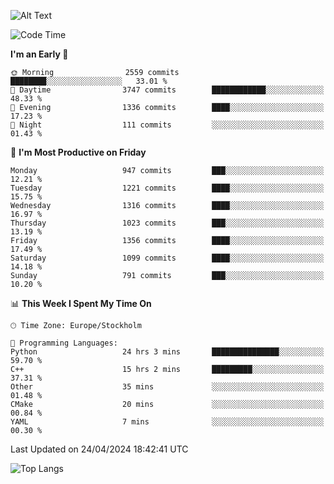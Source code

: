 ![Alt Text](https://media.tenor.com/3Gehha8RO-sAAAAC/goose-dance.gif)

<!--START_SECTION:waka-->
![Code Time](http://img.shields.io/badge/Code%20Time-114%20hrs%2032%20mins-blue)

**I'm an Early 🐤** 

```text
🌞 Morning                2559 commits        ████████░░░░░░░░░░░░░░░░░   33.01 % 
🌆 Daytime                3747 commits        ████████████░░░░░░░░░░░░░   48.33 % 
🌃 Evening                1336 commits        ████░░░░░░░░░░░░░░░░░░░░░   17.23 % 
🌙 Night                  111 commits         ░░░░░░░░░░░░░░░░░░░░░░░░░   01.43 % 
```
📅 **I'm Most Productive on Friday** 

```text
Monday                   947 commits         ███░░░░░░░░░░░░░░░░░░░░░░   12.21 % 
Tuesday                  1221 commits        ████░░░░░░░░░░░░░░░░░░░░░   15.75 % 
Wednesday                1316 commits        ████░░░░░░░░░░░░░░░░░░░░░   16.97 % 
Thursday                 1023 commits        ███░░░░░░░░░░░░░░░░░░░░░░   13.19 % 
Friday                   1356 commits        ████░░░░░░░░░░░░░░░░░░░░░   17.49 % 
Saturday                 1099 commits        ████░░░░░░░░░░░░░░░░░░░░░   14.18 % 
Sunday                   791 commits         ███░░░░░░░░░░░░░░░░░░░░░░   10.20 % 
```


📊 **This Week I Spent My Time On** 

```text
🕑︎ Time Zone: Europe/Stockholm

💬 Programming Languages: 
Python                   24 hrs 3 mins       ███████████████░░░░░░░░░░   59.70 % 
C++                      15 hrs 2 mins       █████████░░░░░░░░░░░░░░░░   37.31 % 
Other                    35 mins             ░░░░░░░░░░░░░░░░░░░░░░░░░   01.48 % 
CMake                    20 mins             ░░░░░░░░░░░░░░░░░░░░░░░░░   00.84 % 
YAML                     7 mins              ░░░░░░░░░░░░░░░░░░░░░░░░░   00.30 % 
```


 Last Updated on 24/04/2024 18:42:41 UTC
<!--END_SECTION:waka-->

![Top Langs](https://github-readme-stats-rose-phi.vercel.app/api/top-langs/?username=jxncted\&layout=compact&hide=c,assembly,jupyter%20notebook)
